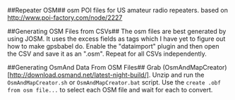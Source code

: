 ##Repeater OSM##
osm POI files for US amateur radio repeaters.
based on http://www.poi-factory.com/node/2227

##Generating OSM Files from CSVs##
The osm files are best generated by using JOSM. It uses the excess fields as tags which I have yet to figure out how to make gpsbabel do.
Enable the "dataimport" plugin and then open the CSV and save it as an ".osm". Repeat for all CSVs independently.


##Generating OsmAnd Data From OSM Files##
Grab (OsmAndMapCreator)[http://download.osmand.net/latest-night-build/]. Unzip and run the ```OsmAndMapCreator.sh``` or ```OsmAndMapCreator.bat``` script. Use the ```create .obf from osm file...``` to select each OSM file and wait for each to convert.


